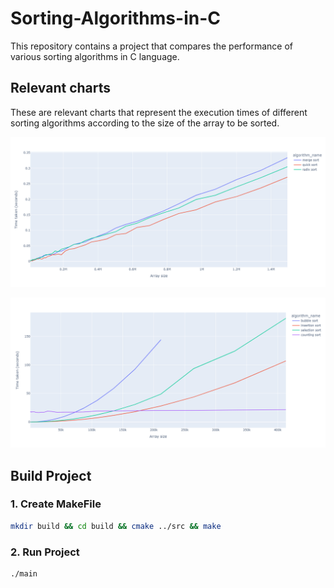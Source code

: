 # Sorting-Algorithms-in-C

This repository contains a project that compares the performance of various sorting algorithms in C language.

## Relevant charts

These are relevant charts that represent the execution times of different sorting algorithms according to the size of the array to be sorted.

![Merge & Quick & Radix chart](./assets/images/merge_quick_radix.png "Merge & Quick & Radix chart")

![Bubble & Insertion & Selection & Counting](./assets/images/bubble_insertion_selection_counting.png "Bubble & Insertion & Selection & Counting")

## Build Project

### 1. Create MakeFile
```sh
mkdir build && cd build && cmake ../src && make
```

### 2. Run Project
```sh
./main
```
